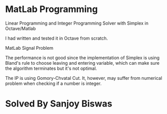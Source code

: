 MatLab Programming
============

Linear Programming and Integer Programming Solver with Simplex in Octave/Matlab

I had written and tested it in Octave from scratch.  

MatLab Signal Problem

The performance is not good since the implementation of Simplex is using Bland's rule to choose leaving and entering variable, which can make sure the algorithm terminates but it's not optimal.


The IP is using Gomory-Chvatal Cut. It, however, may suffer from numerical problem when checking if a number is integer.

Solved By Sanjoy Biswas
==============================





